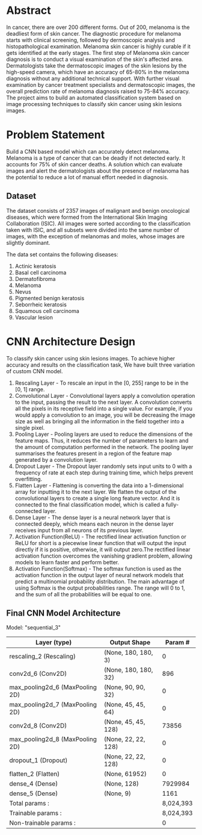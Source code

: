 # Abstract

In cancer, there are over 200 different forms. Out of 200, melanoma is the deadliest form of skin cancer. The diagnostic procedure for melanoma starts with clinical screening, followed by dermoscopic analysis and histopathological examination. Melanoma skin cancer is highly curable if it gets identified at the early stages. The first step of Melanoma skin cancer diagnosis is to conduct a visual examination of the skin's affected area. Dermatologists take the dermatoscopic images of the skin lesions by the high-speed camera, which have an accuracy of 65-80% in the melanoma diagnosis without any additional technical support. With further visual examination by cancer treatment specialists and dermatoscopic images, the overall prediction rate of melanoma diagnosis raised to 75-84% accuracy. The project aims to build an automated classification system based on image processing techniques to classify skin cancer using skin lesions images.

# Problem Statement

Build a CNN based model which can accurately detect melanoma. Melanoma is a type of cancer that can be deadly if not detected early. It accounts for 75% of skin cancer deaths. A solution which can evaluate images and alert the dermatologists about the presence of melanoma has the potential to reduce a lot of manual effort needed in 
diagnosis.

## Dataset
The dataset consists of 2357 images of malignant and benign oncological diseases, which were formed from the International Skin Imaging Collaboration (ISIC). All images were sorted according to the classification taken with ISIC, and all subsets were divided into the same number of images, with the exception of melanomas and moles, whose images are slightly dominant.

The data set contains the following diseases:

1. Actinic keratosis
2. Basal cell carcinoma
3. Dermatofibroma
4. Melanoma
5. Nevus
6. Pigmented benign keratosis
7. Seborrheic keratosis
8. Squamous cell carcinoma
9. Vascular lesion

# CNN Architecture Design

To classify skin cancer using skin lesions images. To achieve higher accuracy and results on the classification task, We have built three variation of custom CNN model.
1. Rescaling Layer - To rescale an input in the [0, 255] range to be in the [0, 1] range.
2. Convolutional Layer - Convolutional layers apply a convolution operation to the input, passing the result to the next layer. A convolution converts all the pixels in its receptive field into a single value. For example, if you would apply a convolution to an image, you will be decreasing the image size as well as bringing all the information in the field together into a single pixel.
3. Pooling Layer - Pooling layers are used to reduce the dimensions of the feature maps. Thus, it reduces the number of parameters to learn and the amount of computation performed in the network. The pooling layer summarises the features present in a region of the feature map generated by a convolution layer.
4. Dropout Layer - The Dropout layer randomly sets input units to 0 with a frequency of rate at each step during training time, which helps prevent overfitting.
5. Flatten Layer - Flattening is converting the data into a 1-dimensional array for inputting it to the next layer. We flatten the output of the convolutional layers to create a single long feature vector. And it is connected to the final classification model, which is called a fully-connected layer.
6. Dense Layer - The dense layer is a neural network layer that is connected deeply, which means each neuron in the dense layer receives input from all neurons of its previous layer.
7. Activation Function(ReLU) - The rectified linear activation function or ReLU for short is a piecewise linear function that will output the input directly if it is positive, otherwise, it will output zero.The rectified linear activation function overcomes the vanishing gradient problem, allowing models to learn faster and perform better.
8. Activation Function(Softmax) - The softmax function is used as the activation function in the output layer of neural network models that predict a multinomial probability distribution. The main advantage of using Softmax is the output probabilities range. The range will 0 to 1, and the sum of all the probabilities will be equal to one.

## Final CNN Model Architecture

Model: "sequential_3"

| Layer (type)           |     Output Shape     |     Param # |  
| ---------------------- | -------------------- | ----------- |
| rescaling_2 (Rescaling)|   (None, 180, 180, 3)|      0      |                                                                  
| conv2d_6 (Conv2D)      |   (None, 180, 180, 32)|      896   |                                                                   
|max_pooling2d_6 (MaxPooling 2D) |   (None, 90, 90, 32) |  0  |                                                                                                          | conv2d_7 (Conv2D)      |     (None, 90, 90, 64) |     18496 | 
|max_pooling2d_7 (MaxPooling 2D) | (None, 45, 45, 64) |    0  |                                                                  
|conv2d_8 (Conv2D)       |   (None, 45, 45, 128) |   73856    |                                                                  
|max_pooling2d_8 (MaxPooling 2D) |  (None, 22, 22, 128) |  0  |                                                                    
| dropout_1 (Dropout)    |     (None, 22, 22, 128) |      0   |                                                                      
| flatten_2 (Flatten)   |      (None, 61952)      |       0   |                                                                    
| dense_4 (Dense)       |      (None, 128)        |   7929984 |                                                                    
| dense_5 (Dense)       |      (None, 9)        |     1161    |                                                                   
|Total params           :                      ||   8,024,393 |
|Trainable params     :                        ||   8,024,393 |
|Non-trainable params   :                      ||           0 |


